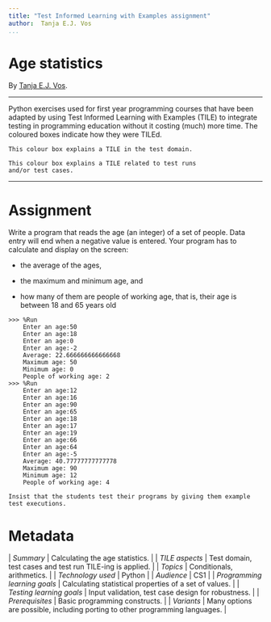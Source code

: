 ```yaml
---
title: "Test Informed Learning with Examples assignment"
author:  Tanja E.J. Vos
...
```


# Age statistics

By [Tanja E.J. Vos](https://www.tanjavos.com).

------------------------------------------------------------------------

Python exercises used for first year programming courses that
have been adapted by using Test Informed Learning with Examples (TILE)
to integrate testing in programming education without it costing (much)
more time. The coloured boxes indicate how they were TILEd.

```testdomaintile
This colour box explains a TILE in the test domain.
```

```testruntile
This colour box explains a TILE related to test runs 
and/or test cases.
```
------------------------------------------------------------------------

# Assignment

Write a program that reads the age (an integer) of a set of people.
Data entry will end when a negative value is entered. Your program
has to calculate and display on the screen:

-   the average of the ages,

-   the maximum and minimum age, and

-   how many of them are people of working age, that is, their age
    is between 18 and 65 years old

```small
>>> %Run 
    Enter an age:50
    Enter an age:18
    Enter an age:0
    Enter an age:-2
    Average: 22.666666666666668
    Maximum age: 50
    Minimum age: 0
    People of working age: 2
>>> %Run 
    Enter an age:12
    Enter an age:16
    Enter an age:90
    Enter an age:65
    Enter an age:18
    Enter an age:17
    Enter an age:19
    Enter an age:66
    Enter an age:64
    Enter an age:-5
    Average: 40.77777777777778
    Maximum age: 90
    Minimum age: 12
    People of working age: 4
```

```testruntile
Insist that the students test their programs by giving them example
test executions.
```

# Metadata

| *Summary*                     | Calculating the age statistics. |
| *TILE aspects*                | Test domain, test cases and test run TILE-ing is applied. |
| *Topics*                      | Conditionals, arithmetics. |
| *Technology used*             | Python |
| *Audience*                    | CS1 |
| *Programming learning goals*  | Calculating statistical properties of a set of values. |
| *Testing learning goals*      | Input validation, test case design for robustness. |
| *Prerequisites*               | Basic programming constructs. |
| *Variants*                    | Many options are possible, including porting to other programming languages. |    